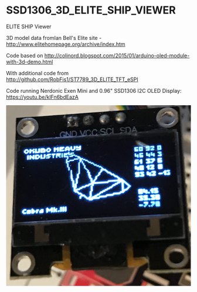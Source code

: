 # SSD1306_3D_ELITE_SHIP_VIEWER
ELITE SHIP Viewer

3D model data fromIan Bell's Elite site - http://www.elitehomepage.org/archive/index.htm

Code based on http://colinord.blogspot.com/2015/01/arduino-oled-module-with-3d-demo.html

With additional code from http://github.com/RobFis1/ST7789_3D_ELITE_TFT_eSPI

Code running Nerdonic Exen Mini and 0.96" SSD1306 I2C OLED Display: https://youtu.be/klFn6bdEazA

![alt text](https://github.com/OkuboHeavyIndustries/SSD1306_3D_ELITE_SHIP_VIEWER/blob/master/CobramkIII.jpg)
